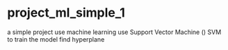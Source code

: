 # project_ml_simple_1
a simple project use machine learning 
use Support Vector Machine () SVM to train the model find hyperplane
